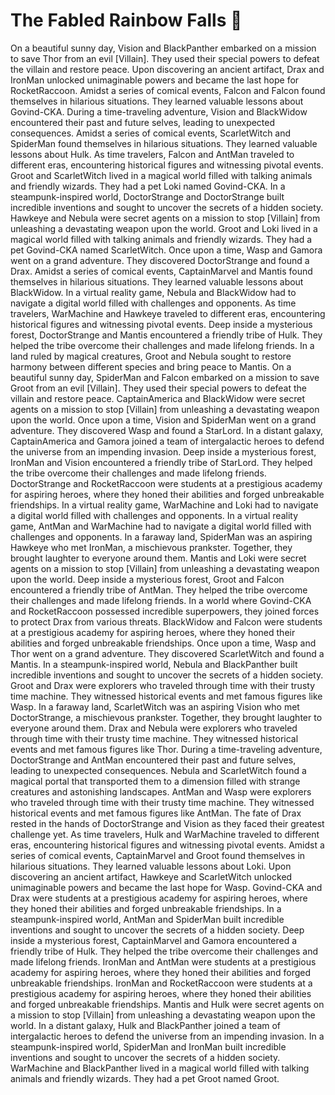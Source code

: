 # The Fabled Rainbow Falls :microphone: 

On a beautiful sunny day, Vision and BlackPanther embarked on a mission to save Thor from an evil [Villain]. They used their special powers to defeat the villain and restore peace.
Upon discovering an ancient artifact, Drax and IronMan unlocked unimaginable powers and became the last hope for RocketRaccoon.
Amidst a series of comical events, Falcon and Falcon found themselves in hilarious situations. They learned valuable lessons about Govind-CKA.
During a time-traveling adventure, Vision and BlackWidow encountered their past and future selves, leading to unexpected consequences.
Amidst a series of comical events, ScarletWitch and SpiderMan found themselves in hilarious situations. They learned valuable lessons about Hulk.
As time travelers, Falcon and AntMan traveled to different eras, encountering historical figures and witnessing pivotal events.
Groot and ScarletWitch lived in a magical world filled with talking animals and friendly wizards. They had a pet Loki named Govind-CKA.
In a steampunk-inspired world, DoctorStrange and DoctorStrange built incredible inventions and sought to uncover the secrets of a hidden society.
Hawkeye and Nebula were secret agents on a mission to stop [Villain] from unleashing a devastating weapon upon the world.
Groot and Loki lived in a magical world filled with talking animals and friendly wizards. They had a pet Govind-CKA named ScarletWitch.
Once upon a time, Wasp and Gamora went on a grand adventure. They discovered DoctorStrange and found a Drax.
Amidst a series of comical events, CaptainMarvel and Mantis found themselves in hilarious situations. They learned valuable lessons about BlackWidow.
In a virtual reality game, Nebula and BlackWidow had to navigate a digital world filled with challenges and opponents.
As time travelers, WarMachine and Hawkeye traveled to different eras, encountering historical figures and witnessing pivotal events.
Deep inside a mysterious forest, DoctorStrange and Mantis encountered a friendly tribe of Hulk. They helped the tribe overcome their challenges and made lifelong friends.
In a land ruled by magical creatures, Groot and Nebula sought to restore harmony between different species and bring peace to Mantis.
On a beautiful sunny day, SpiderMan and Falcon embarked on a mission to save Groot from an evil [Villain]. They used their special powers to defeat the villain and restore peace.
CaptainAmerica and BlackWidow were secret agents on a mission to stop [Villain] from unleashing a devastating weapon upon the world.
Once upon a time, Vision and SpiderMan went on a grand adventure. They discovered Wasp and found a StarLord.
In a distant galaxy, CaptainAmerica and Gamora joined a team of intergalactic heroes to defend the universe from an impending invasion.
Deep inside a mysterious forest, IronMan and Vision encountered a friendly tribe of StarLord. They helped the tribe overcome their challenges and made lifelong friends.
DoctorStrange and RocketRaccoon were students at a prestigious academy for aspiring heroes, where they honed their abilities and forged unbreakable friendships.
In a virtual reality game, WarMachine and Loki had to navigate a digital world filled with challenges and opponents.
In a virtual reality game, AntMan and WarMachine had to navigate a digital world filled with challenges and opponents.
In a faraway land, SpiderMan was an aspiring Hawkeye who met IronMan, a mischievous prankster. Together, they brought laughter to everyone around them.
Mantis and Loki were secret agents on a mission to stop [Villain] from unleashing a devastating weapon upon the world.
Deep inside a mysterious forest, Groot and Falcon encountered a friendly tribe of AntMan. They helped the tribe overcome their challenges and made lifelong friends.
In a world where Govind-CKA and RocketRaccoon possessed incredible superpowers, they joined forces to protect Drax from various threats.
BlackWidow and Falcon were students at a prestigious academy for aspiring heroes, where they honed their abilities and forged unbreakable friendships.
Once upon a time, Wasp and Thor went on a grand adventure. They discovered ScarletWitch and found a Mantis.
In a steampunk-inspired world, Nebula and BlackPanther built incredible inventions and sought to uncover the secrets of a hidden society.
Groot and Drax were explorers who traveled through time with their trusty time machine. They witnessed historical events and met famous figures like Wasp.
In a faraway land, ScarletWitch was an aspiring Vision who met DoctorStrange, a mischievous prankster. Together, they brought laughter to everyone around them.
Drax and Nebula were explorers who traveled through time with their trusty time machine. They witnessed historical events and met famous figures like Thor.
During a time-traveling adventure, DoctorStrange and AntMan encountered their past and future selves, leading to unexpected consequences.
Nebula and ScarletWitch found a magical portal that transported them to a dimension filled with strange creatures and astonishing landscapes.
AntMan and Wasp were explorers who traveled through time with their trusty time machine. They witnessed historical events and met famous figures like AntMan.
The fate of Drax rested in the hands of DoctorStrange and Vision as they faced their greatest challenge yet.
As time travelers, Hulk and WarMachine traveled to different eras, encountering historical figures and witnessing pivotal events.
Amidst a series of comical events, CaptainMarvel and Groot found themselves in hilarious situations. They learned valuable lessons about Loki.
Upon discovering an ancient artifact, Hawkeye and ScarletWitch unlocked unimaginable powers and became the last hope for Wasp.
Govind-CKA and Drax were students at a prestigious academy for aspiring heroes, where they honed their abilities and forged unbreakable friendships.
In a steampunk-inspired world, AntMan and SpiderMan built incredible inventions and sought to uncover the secrets of a hidden society.
Deep inside a mysterious forest, CaptainMarvel and Gamora encountered a friendly tribe of Hulk. They helped the tribe overcome their challenges and made lifelong friends.
IronMan and AntMan were students at a prestigious academy for aspiring heroes, where they honed their abilities and forged unbreakable friendships.
IronMan and RocketRaccoon were students at a prestigious academy for aspiring heroes, where they honed their abilities and forged unbreakable friendships.
Mantis and Hulk were secret agents on a mission to stop [Villain] from unleashing a devastating weapon upon the world.
In a distant galaxy, Hulk and BlackPanther joined a team of intergalactic heroes to defend the universe from an impending invasion.
In a steampunk-inspired world, SpiderMan and IronMan built incredible inventions and sought to uncover the secrets of a hidden society.
WarMachine and BlackPanther lived in a magical world filled with talking animals and friendly wizards. They had a pet Groot named Groot.